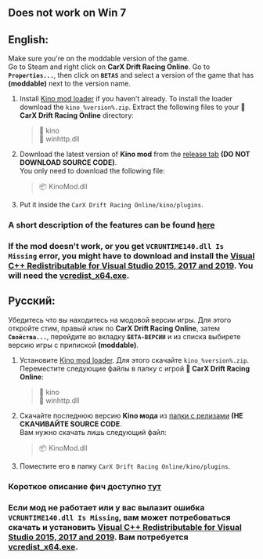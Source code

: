 ## Does not work on Win 7


## English:
Make sure you're on the moddable version of the game.  
Go to Steam and right click on **CarX Drift Racing Online**. Go to **`Properties...`**, then click on **`BETAS`** and select a version of the game that has **(moddable)** next to the version name.

1. Install [Kino mod loader](https://github.com/trbflxr/kino_loader/releases) if you haven't already.
To install the loader download the `kino_%version%.zip`. Extract the following files to your **📁 CarX Drift Racing Online** directory:  
    > 📁 kino  
     📄 winhttp.dll
1. Download the latest version of **Kino mod** from the [release tab](https://github.com/trbflxr/kino/releases) **(DO NOT DOWNLOAD SOURCE CODE)**.  
You only need to download the following file:
      > 📦 KinoMod.dll

1. Put it inside the `CarX Drift Racing Online/kino/plugins`.

### A short description of the features can be found [here](Help/Support/Guide.md)

### If the mod doesn't work, or you get `VCRUNTIME140.dll Is Missing` error, you might have to download and install the [Visual C++ Redistributable for Visual Studio 2015, 2017 and 2019](https://support.microsoft.com/en-us/help/2977003/the-latest-supported-visual-c-downloads). You will need the [vcredist_x64.exe](https://aka.ms/vs/16/release/vc_redist.x64.exe).

## Русский:
Убедитесь что вы находитесь на модовой версии игры. Для этого откройте стим, правый клик по **CarX Drift Racing Online**, затем **`Свойства...`**, перейдите во вкладку **`БЕТА-ВЕРСИИ`** и из списка выбирете версию игры с припиской **(moddable)**.

1. Установите [Kino mod loader](https://github.com/trbflxr/kino_loader/releases).
Для этого скачайте `kino_%version%.zip`. Переместите следующие файлы в папку с игрой **📁 CarX Drift Racing Online**:  
    > 📁 kino  
     📄 winhttp.dll
1. Скачайте последнюю версию **Kino мода** из [папки с релизами](https://github.com/trbflxr/kino/releases) **(НЕ СКАЧИВАЙТЕ SOURCE CODE**.  
Вам нужно скачать лишь следующий файл:
      > 📦 KinoMod.dll

1. Поместите его в папку `CarX Drift Racing Online/kino/plugins`.

### Короткое описание фич доступно [тут](Help/Support/Guide.md)

### Если мод не работает или у вас вылазит ошибка `VCRUNTIME140.dll Is Missing`, вам может потребоваться скачать и установить [Visual C++ Redistributable for Visual Studio 2015, 2017 and 2019](https://support.microsoft.com/en-us/help/2977003/the-latest-supported-visual-c-downloads). Вам потребуется [vcredist_x64.exe](https://aka.ms/vs/16/release/vc_redist.x64.exe).